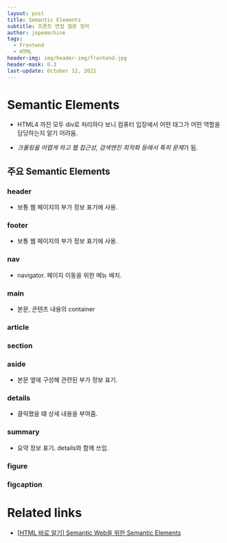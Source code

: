 ```yaml
---
layout: post
title: Semantic Elements
subtitle: 프론트 면접 질문 정리
author: jopemachine
tags:
  - Frontend
  - HTML
header-img: img/header-img/frontend.jpg
header-mask: 0.3
last-update: October 12, 2021
---
```


# Semantic Elements

- HTML4 까진 모두 div로 처리하다 보니 컴퓨터 입장에서 어떤 태그가 어떤 역할을 담당하는지 알기 어려움.

- *크롤링을 어렵게 하고 웹 접근성, 검색엔진 최적화 등에서 특히 문제*가 됨.

## 주요 Semantic Elements

### header

- 보통 웹 페이지의 부가 정보 표기에 사용.

### footer

- 보통 웹 페이지의 부가 정보 표기에 사용.

### nav

- navigator. 페이지 이동을 위한 메뉴 배치.

### main

- 본문, 콘텐츠 내용의 container

### article

### section

### aside

- 본문 옆에 구성해 관련된 부가 정보 표기.

### details

- 클릭했을 떄 상세 내용을 부여줌.

### summary

- 요약 정보 표기. details와 함께 쓰임.

### figure

### figcaption

# Related links

- [[HTML 바로 알기] Semantic Web을 위한 Semantic Elements](https://blueshw.github.io/2020/05/09/know-html-semantic-elements/)